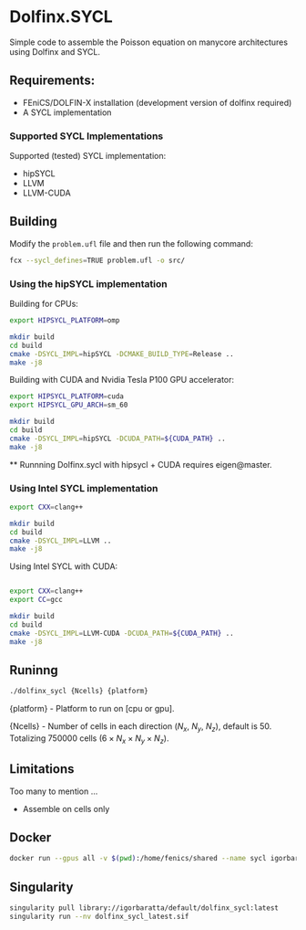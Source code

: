 # Dolfinx.SYCL
Simple code to assemble the Poisson equation on manycore architectures using Dolfinx and SYCL.

## Requirements:
  - FEniCS/DOLFIN-X installation (development version of dolfinx required)
  - A SYCL implementation

### Supported SYCL Implementations
Supported (tested) SYCL implementation:
- hipSYCL
- LLVM 
- LLVM-CUDA


## Building

Modify the `problem.ufl` file and then run the following command:
```bash
fcx --sycl_defines=TRUE problem.ufl -o src/
```

### Using the hipSYCL implementation
Building for CPUs:
```bash
export HIPSYCL_PLATFORM=omp

mkdir build
cd build
cmake -DSYCL_IMPL=hipSYCL -DCMAKE_BUILD_TYPE=Release ..
make -j8
```

Building with CUDA and Nvidia Tesla P100 GPU accelerator:
```bash
export HIPSYCL_PLATFORM=cuda
export HIPSYCL_GPU_ARCH=sm_60

mkdir build
cd build
cmake -DSYCL_IMPL=hipSYCL -DCUDA_PATH=${CUDA_PATH} ..
make -j8
```
** Runnning Dolfinx.sycl with hipsycl + CUDA requires eigen@master.

### Using Intel SYCL implementation
```bash
export CXX=clang++

mkdir build
cd build
cmake -DSYCL_IMPL=LLVM ..
make -j8
```

Using Intel SYCL with CUDA:
```bash

export CXX=clang++
export CC=gcc

mkdir build
cd build
cmake -DSYCL_IMPL=LLVM-CUDA -DCUDA_PATH=${CUDA_PATH} ..
make -j8
```


## Runinng
```bash
./dolfinx_sycl {Ncells} {platform}
```
{platform} - Platform to run on [cpu or gpu].

{Ncells} - Number of cells in each direction ($`N_x`$, $`N_y`$, $`N_z`$), default is 50. 
Totalizing 750000 cells ($`6 \times N_x \times N_y \times N_z`$).

## Limitations
Too many to mention ...
- Assemble on cells only

## Docker
```bash
docker run --gpus all -v $(pwd):/home/fenics/shared --name sycl igorbaratta/dolfinx_sycl:latest nvidia-smi
```

## Singularity

```bash
singularity pull library://igorbaratta/default/dolfinx_sycl:latest
singularity run --nv dolfinx_sycl_latest.sif
```